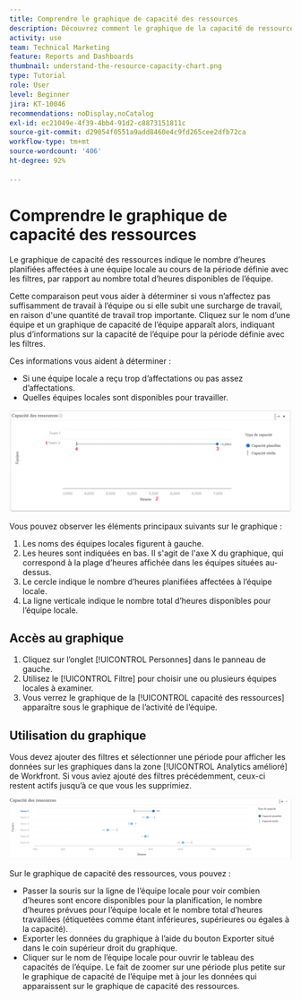 ```yaml
---
title: Comprendre le graphique de capacité des ressources
description: Découvrez comment le graphique de la capacité de ressource dans [!UICONTROL Analytics amélioré] indique le nombre d’heures planifiées affectées à une équipe d’accueil au cours de la période filtrée par rapport au nombre total d’heures disponibles de l’équipe.
activity: use
team: Technical Marketing
feature: Reports and Dashboards
thumbnail: understand-the-resource-capacity-chart.png
type: Tutorial
role: User
level: Beginner
jira: KT-10046
recommendations: noDisplay,noCatalog
exl-id: ec21049e-4f39-4bb4-91d2-c8873151811c
source-git-commit: d29054f0551a9add8460e4c9fd265cee2dfb72ca
workflow-type: tm+mt
source-wordcount: '406'
ht-degree: 92%

---
```


# Comprendre le graphique de capacité des ressources

Le graphique de capacité des ressources indique le nombre d’heures planifiées affectées à une équipe locale au cours de la période définie avec les filtres, par rapport au nombre total d’heures disponibles de l’équipe.

Cette comparaison peut vous aider à déterminer si vous n’affectez pas suffisamment de travail à l’équipe ou si elle subit une surcharge de travail, en raison d&#39;une quantité de travail trop importante. Cliquez sur le nom d’une équipe et un graphique de capacité de l’équipe apparaît alors, indiquant plus d’informations sur la capacité de l’équipe pour la période définie avec les filtres.

Ces informations vous aident à déterminer :

* Si une équipe locale a reçu trop d’affectations ou pas assez d’affectations.
* Quelles équipes locales sont disponibles pour travailler.

![Image montrant un graphique de la capacité des ressources avec des chiffres situés sur les zones décrites dans les puces ci-dessous](assets/section-3-2.png)

Vous pouvez observer les éléments principaux suivants sur le graphique :

1. Les noms des équipes locales figurent à gauche.
1. Les heures sont indiquées en bas. Il s&#39;agit de l&#39;axe X du graphique, qui correspond à la plage d’heures affichée dans les équipes situées au-dessus.
1. Le cercle indique le nombre d’heures planifiées affectées à l’équipe locale.
1. La ligne verticale indique le nombre total d’heures disponibles pour l’équipe locale.

## Accès au graphique

1. Cliquez sur l’onglet [!UICONTROL Personnes] dans le panneau de gauche.
1. Utilisez le [!UICONTROL Filtre] pour choisir une ou plusieurs équipes locales à examiner.
1. Vous verrez le graphique de la [!UICONTROL capacité des ressources] apparaître sous le graphique de l’activité de l’équipe.

## Utilisation du graphique

Vous devez ajouter des filtres et sélectionner une période pour afficher les données sur les graphiques dans la zone [!UICONTROL Analytics amélioré] de Workfront. Si vous aviez ajouté des filtres précédemment, ceux-ci restent actifs jusqu’à ce que vous les supprimiez.

![Image montrant un graphique de capacité des ressources](assets/section-3-3.png)

Sur le graphique de capacité des ressources, vous pouvez :

* Passer la souris sur la ligne de l’équipe locale pour voir combien d’heures sont encore disponibles pour la planification, le nombre d’heures prévues pour l’équipe locale et le nombre total d’heures travaillées (étiquetées comme étant inférieures, supérieures ou égales à la capacité).
* Exporter les données du graphique à l’aide du bouton Exporter situé dans le coin supérieur droit du graphique.
* Cliquer sur le nom de l’équipe locale pour ouvrir le tableau des capacités de l’équipe. Le fait de zoomer sur une période plus petite sur le graphique de capacité de l’équipe met à jour les données qui apparaissent sur le graphique de capacité des ressources.
